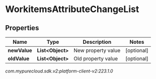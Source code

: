 # WorkitemsAttributeChangeList


## Properties

| Name | Type | Description | Notes |
| ------------ | ------------- | ------------- | ------------- |
| **newValue** | **List&lt;Object&gt;** | New property value |  [optional] |
| **oldValue** | **List&lt;Object&gt;** | Old property value |  [optional] |




_com.mypurecloud.sdk.v2:platform-client-v2:223.1.0_
